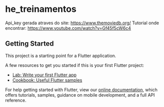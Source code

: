 # he_treinamentos

Api_key gerada atraves do site: https://www.themoviedb.org/
Tutorial onde encontrar: https://www.youtube.com/watch?v=Gf45f5cW6c4

## Getting Started

This project is a starting point for a Flutter application.

A few resources to get you started if this is your first Flutter project:

- [Lab: Write your first Flutter app](https://flutter.dev/docs/get-started/codelab)
- [Cookbook: Useful Flutter samples](https://flutter.dev/docs/cookbook)

For help getting started with Flutter, view our
[online documentation](https://flutter.dev/docs), which offers tutorials,
samples, guidance on mobile development, and a full API reference.
